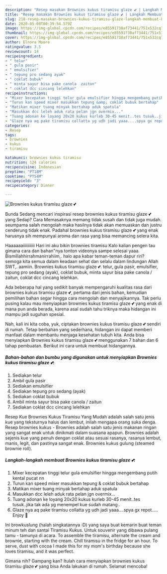 ```yaml
---
description: "Resep masakan Brownies kukus tiramisu glaze 💕 | Langkah Membuat Brownies kukus tiramisu glaze 💕 Yang Sedap"
title: "Resep masakan Brownies kukus tiramisu glaze 💕 | Langkah Membuat Brownies kukus tiramisu glaze 💕 Yang Sedap"
slug: 218-resep-masakan-brownies-kukus-tiramisu-glaze-langkah-membuat-brownies-kukus-tiramisu-glaze-yang-sedap
date: 2020-05-08T00:39:54.579Z
image: https://img-global.cpcdn.com/recipes/e85591730af73441/751x532cq70/brownies-kukus-tiramisu-glaze-💕-foto-resep-utama.jpg
thumbnail: https://img-global.cpcdn.com/recipes/e85591730af73441/751x532cq70/brownies-kukus-tiramisu-glaze-💕-foto-resep-utama.jpg
cover: https://img-global.cpcdn.com/recipes/e85591730af73441/751x532cq70/brownies-kukus-tiramisu-glaze-💕-foto-resep-utama.jpg
author: Elnora Moore
ratingvalue: 3.5
reviewcount: 14
recipeingredient:
- " telur"
- " gula pasir"
- " emulsifier"
- " tepung pro sedang ayak"
- " coklat bubuk"
- " minta sayur bisa pake canola  zaitun"
- " coklat dcc cincang lelehkan"
recipeinstructions:
- "Mixer kecepatan tinggi telur gula emulsifier hingga mengembang putih kental pucat nn"
- "Turun kan speed mixer masukkan tepung &amp; coklat bubuk bertahap"
- "Matikan mixer tuang minyak bertahap aduk spatula"
- "Masukkan dcc leleh aduk rata pelan jgn overmix..."
- "Tuang adonan ke loyang 20x20 kukus kurleb 30-45 menit..tes tusuk..jika tak ada yg menempel kue sudah matang.."
- "Glaze nya aq pake tiramisu collatta yg udh jadi yaaa....spya gx repot..... Enjoy 🖤"
categories:
- Resep
tags:
- brownies
- kukus
- tiramisu

katakunci: brownies kukus tiramisu 
nutrition: 124 calories
recipecuisine: Indonesian
preptime: "PT18M"
cooktime: "PT54M"
recipeyield: "3"
recipecategory: Dinner

---
```



![Brownies kukus tiramisu glaze 💕](https://img-global.cpcdn.com/recipes/e85591730af73441/751x532cq70/brownies-kukus-tiramisu-glaze-💕-foto-resep-utama.jpg)

Bunda Sedang mencari inspirasi resep brownies kukus tiramisu glaze 💕 yang Sedap? Cara Memasaknya memang tidak susah dan tidak juga mudah. seumpama salah mengolah maka hasilnya tidak akan memuaskan dan justru cenderung tidak enak. Padahal brownies kukus tiramisu glaze 💕 yang enak harusnya sih mempunyai aroma dan rasa yang bisa memancing selera kita.

Haaaaaaiiiiiiiiiii Hari ini aku bikin brownies tiramisu Kalo kalian pengen tau gimana cara dan bahan&#34;nya tonton videonya sampe selesai yaaa. Bismillahhirrahmanirrahiim,. halo apa kabar teman-teman dapur riri? semoga kita semua dalam keadaan sehat dan selalu dalam lindungan Allah SWT,. aamiin. Brownies kukus tiramisu glaze 💕. telur, gula pasir, emulsifier, tepung pro sedang (ayak), coklat bubuk, minta sayur bisa pake canola / zaitun, coklat dcc cincang lelehkan.

Ada beberapa hal yang sedikit banyak mempengaruhi kualitas rasa dari brownies kukus tiramisu glaze 💕, pertama dari jenis bahan, kemudian pemilihan bahan segar hingga cara mengolah dan menyajikannya. Tak perlu pusing kalau mau menyiapkan brownies kukus tiramisu glaze 💕 yang enak di mana pun anda berada, karena asal sudah tahu triknya maka hidangan ini mampu jadi suguhan spesial.


Nah, kali ini kita coba, yuk, ciptakan brownies kukus tiramisu glaze 💕 sendiri di rumah. Tetap berbahan yang sederhana, hidangan ini dapat memberi manfaat dalam membantu menjaga kesehatan tubuh kita. Anda bisa menyiapkan Brownies kukus tiramisu glaze 💕 menggunakan 7 bahan dan 6 tahap pembuatan. Berikut ini cara untuk membuat hidangannya.

<!--inarticleads1-->

##### Bahan-bahan dan bumbu yang digunakan untuk menyiapkan Brownies kukus tiramisu glaze 💕:

1. Sediakan  telur
1. Ambil  gula pasir
1. Sediakan  emulsifier
1. Sediakan  tepung pro sedang (ayak)
1. Sediakan  coklat bubuk
1. Ambil  minta sayur bisa pake canola / zaitun
1. Sediakan  coklat dcc cincang lelehkan


Resep Kue Brownies Kukus Tiramisu Yang Mudah adalah salah satu jenis kue yang teksturnya halus dan lembut, inilah mengapa orang suka denga. Resep brownies kukus - Brownies adalah salah satu jenis makanan ringan yang sangat enak untuk dinikmati dalam suasana apapun. Brownies adalah sejenis kue yang penuh dengan coklat atau sesuai rasanya, rasanya lembut, manis, legit, dan pastinya sangat enak. Brownies kukus gulung (steamed brownie roll). 

<!--inarticleads2-->

##### Langkah-langkah membuat Brownies kukus tiramisu glaze 💕:

1. Mixer kecepatan tinggi telur gula emulsifier hingga mengembang putih kental pucat nn
1. Turun kan speed mixer masukkan tepung &amp; coklat bubuk bertahap
1. Matikan mixer tuang minyak bertahap aduk spatula
1. Masukkan dcc leleh aduk rata pelan jgn overmix...
1. Tuang adonan ke loyang 20x20 kukus kurleb 30-45 menit..tes tusuk..jika tak ada yg menempel kue sudah matang..
1. Glaze nya aq pake tiramisu collatta yg udh jadi yaaa....spya gx repot..... Enjoy 🖤


Ini browkuslung (halah singkatannya :D) yang saya buat kemarin buat teman minum teh dan santai Tiramisu Kukus. Untuk souvenir yang dibawa pulang tamu - tamunya di acara. To assemble the tiramisu, alternate the cream and brownie, starting with the cream. Chill tiramisu in the fridge for an hour. To serve, dust with cocoa I made this for my mom&#39;s birthday because she loves tiramisu, and it was perfect. 

Gimana nih? Gampang kan? Itulah cara menyiapkan brownies kukus tiramisu glaze 💕 yang bisa Anda lakukan di rumah. Selamat mencoba!
